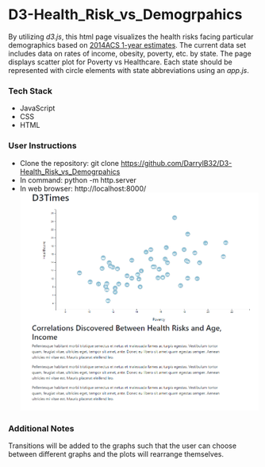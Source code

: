 # D3-Health_Risk_vs_Demogrpahics
By utilizing *d3.js*, this html page visualizes the health risks facing particular demographics based on [2014ACS 1-year estimates](static/data/data.csv). The current data set includes data on rates of income, obesity, poverty, etc. by state. The page displays scatter plot for Poverty vs Healthcare. Each state should be represented with circle elements with state abbreviations  using an *app.js*.

### Tech Stack
* JavaScript
* CSS
* HTML

### User Instructions
* Clone the repository: git clone https://github.com/DarrylB32/D3-Health_Risk_vs_Demogrpahics 
*  In command: python -m http.server 
*  In web browser: http://localhost:8000/
![Screenshot](ReadMe_Resources/Screenshot.png)
 
### Additional Notes
Transitions will be added to the graphs such that the user can choose between different graphs and the plots will rearrange themselves.